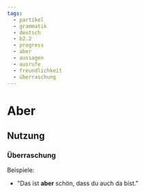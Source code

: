 ```yaml
---
tags:
  - partikel
  - grammatik
  - deutsch
  - b2.2
  - progress
  - aber
  - aussagen
  - ausrufe
  - freundlichkeit
  - überraschung
---
```


# Aber

## Nutzung

### Überraschung  

Beispiele:  

- "Das ist **aber** schön, dass du auch da bist."  
